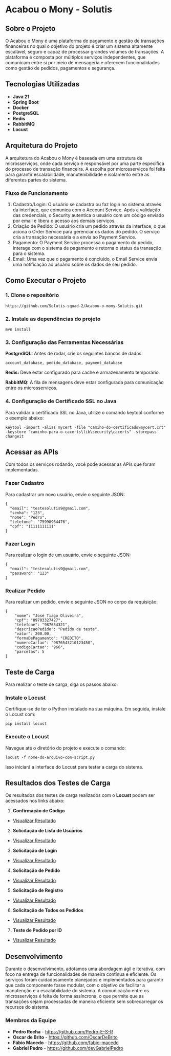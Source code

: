 # Acabou o Mony - Solutis


## Sobre o Projeto

O Acabou o Mony é uma plataforma de pagamento e gestão de transações financeiras no qual o objetivo do projeto é criar um sistema altamente escalável, seguro e capaz de processar grandes volumes de transações. A plataforma é composta por múltiplos serviços independentes, que comunicam entre si por meio de mensageria e oferecem funcionalidades como gestão de pedidos, pagamentos e segurança.

## Tecnologias Utilizadas
- **Java 21**
- **Spring Boot**
- **Docker**
- **PostgreSQL**
- **Redis**
- **RabbitMQ**
- **Locust**

## Arquitetura do Projeto
A arquitetura do Acabou o Mony é baseada em uma estrutura de microsserviços, onde cada serviço é responsável por uma parte específica do processo de transação financeira. A escolha por microsserviços foi feita para garantir escalabilidade, manutenibilidade e isolamento entre as diferentes partes do sistema.
### Fluxo de Funcionamento
1. Cadastro/Login: O usuário se cadastra ou faz login no sistema através da interface, que comunica com o Account Service. Após a validação das credenciais, o Security autentica o usuário com um código enviado por email e libera o acesso aos demais serviços.
2. Criação de Pedido: O usuário cria um pedido através da interface, o que aciona o Order Service para gerenciar os dados do pedido. O serviço cria a transação necessária e a envia ao Payment Service.
3. Pagamento: O Payment Service processa o pagamento do pedido, interage com o sistema de pagamento e retorna o status da transação para o sistema.
4. Email: Uma vez que o pagamento é concluído, o Email Service envia uma notificação ao usuário sobre os dados de seu pedido.

## Como Executar o Projeto
### 1. Clone o repositório
```
https://github.com/Solutis-squad-2/Acabou-o-mony-Solutis.git
```

### 2. Instale as dependências do projeto
```
mvn install
```

### 3. Configuração das Ferramentas Necessárias
**PostgreSQL:** Antes de rodar, crie os seguintes bancos de dados:

    account_database, pedido_database, payment_database

**Redis:** Deve estar configurado para cache e armazenamento temporário.

**RabbitMQ:** A fila de mensagens deve estar configurada para comunicação entre os microsserviços.

### 4. Configuração de Certificado SSL no Java
Para validar o certificado SSL no Java, utilize o comando keytool conforme o exemplo abaixo:
``` 
keytool -import -alias mycert -file "camiho-do-certificado\mycert.crt" -keystore "caminho-para-o-cacerts\lib\security\cacerts" -storepass changeit
```

## Acessar as APIs
Com todos os serviços rodando, você pode acessar as APIs que foram implementadas.
### Fazer Cadastro
Para cadastrar um novo usuário, envie o seguinte JSON:
```
{
  "email": "testesolutis9@gmail.com",
  "senha": "123",
  "nome": "Pedro",
  "telefone": "75998964476",
  "cpf": "11111111111"
}
```

### Fazer Login
Para realizar o login de um usuário, envie o seguinte JSON:
```
{
  "email": "testesolutis9@gmail.com",
  "password": "123"
}
```

### Realizar Pedido
Para realizar um pedido, envie o seguinte JSON no corpo da requisição:
```
{
    "nome": "José Tiago Oliveira",
    "cpf": "09703327427",
    "telefone": "987654321",
    "descricaoPedido": "Pedido de teste",
    "valor": 200.00,
    "formaDePagamento": "CREDITO",
    "numeroCartao": "9876543210123450",
    "codigoCartao": "966",
    "parcelas": 5
}
```

## Teste de Carga
Para realizar o teste de carga, siga os passos abaixo:
### Instale o Locust 
Certifique-se de ter o Python instalado na sua máquina. Em seguida, instale o Locust com:
```
pip install locust
```
### Execute o Locust
Navegue até o diretório do projeto e execute o comando:
```
locust -f nome-do-arquivo-com-script.py
```
Isso iniciará a interface do Locust para testar a carga do sistema.

## Resultados dos Testes de Carga
Os resultados dos testes de carga realizados com o **Locust** podem ser acessados nos links abaixo:

1. **Confirmação de Código**
- [Visualizar Resultado](https://solutis-squad-2.github.io/Acabou-o-mony-Solutis/Resultados%20teste%20de%20carga/Solicita%C3%A7%C3%A3o%20de%20confirmar%20codigo.html)

2. **Solicitação de Lista de Usuários**
- [Visualizar Resultado](https://solutis-squad-2.github.io/Acabou-o-mony-Solutis/Resultados%20teste%20de%20carga/Solicita%C3%A7%C3%A3o%20de%20lista%20de%20usuarios.html)

3. **Solicitação de Login**
- [Visualizar Resultado](https://solutis-squad-2.github.io/Acabou-o-mony-Solutis/Resultados%20teste%20de%20carga/Solicita%C3%A7%C3%A3o%20de%20login.html)

4. **Solicitação de Pedido**
- [Visualizar Resultado](https://solutis-squad-2.github.io/Acabou-o-mony-Solutis/Resultados%20teste%20de%20carga/Solicita%C3%A7%C3%A3o%20de%20pedidos.html)

5. **Solicitação de Registro**
- [Visualizar Resultado](https://solutis-squad-2.github.io/Acabou-o-mony-Solutis/Resultados%20teste%20de%20carga/Solicita%C3%A7%C3%A3o%20de%20registro.html)

6. **Solicitação de Todos os Pedidos**
- [Visualizar Resultado](https://solutis-squad-2.github.io/Acabou-o-mony-Solutis/Resultados%20teste%20de%20carga/Solicita%C3%A7%C3%A3o%20de%20todos%20pedidos.html)

7. **Teste de Pedido por ID**
- [Visualizar Resultado](https://solutis-squad-2.github.io/Acabou-o-mony-Solutis/Resultados%20teste%20de%20carga/Solicita%C3%A7%C3%A3o%20pedidos%20por%20id.html)

## Desenvolvimento
Durante o desenvolvimento, adotamos uma abordagem ágil e iterativa, com foco na entrega de funcionalidades de maneira contínua e eficiente. Os serviços foram cuidadosamente planejados e implementados para garantir que cada componente fosse modular, com o objetivo de facilitar a manutenção e a escalabilidade do sistema. A comunicação entre os microsserviços é feita de forma assíncrona, o que permite que as transações sejam processadas de maneira eficiente sem sobrecarregar os recursos do sistema.

### Membros da Equipe
- **Pedro Rocha** - https://github.com/Pedro-E-S-R
- **Oscar de Brito** - https://github.com/OscarDeBrito
- **Fábio Macedo** - https://github.com/fabio-macedo
- **Gabriel Pedro** - https://github.com/devGabrielPedro
